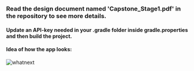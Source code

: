 ### Read the design document named 'Capstone_Stage1.pdf' in the repository to see more details.

#### Update an API-key needed in your .gradle folder inside gradle.properties and then build the project.

#### Idea of how the app looks:
![whatnext](https://user-images.githubusercontent.com/827584/53692267-908acf80-3db2-11e9-970c-8314716f54f3.gif)
